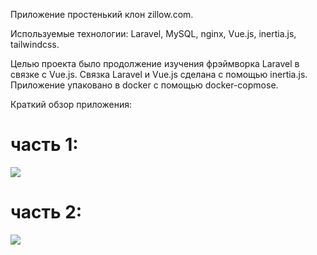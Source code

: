 Приложение простенький клон zillow.com.

Используемые технологии: Laravel, MySQL, nginx, Vue.js, inertia.js, tailwindcss.

Целью проекта было продолжение изучения фрэймворка Laravel в связке с Vue.js. Связка
Laravel и Vue.js сделана с помощью inertia.js. Приложение упаковано в docker с помощью
docker-copmose. 

Краткий обзор приложения: 
# часть 1:   
![](https://github.com/haosmos/lara-vue-inertia/blob/master/app-in-action-1.gif)

# часть 2: 
![](https://github.com/haosmos/lara-vue-inertia/blob/master/app-in-action-2.gif)
